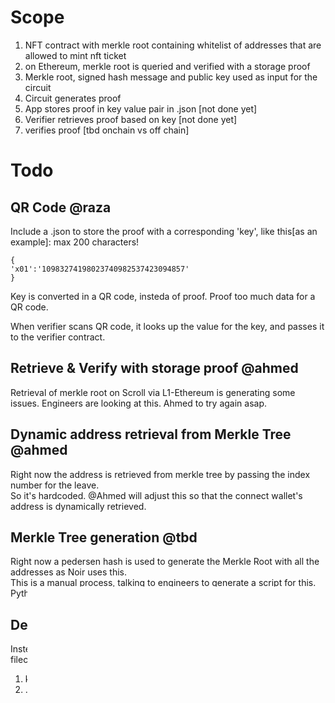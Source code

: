 # Scope
1. NFT contract with merkle root containing whitelist of addresses that are allowed to mint nft ticket
2. on Ethereum, merkle root is queried and verified with a storage proof
3. Merkle root, signed hash message and public key used as input for the circuit
4. Circuit generates proof
5. App stores proof in key value pair in .json [not done yet]
6. Verifier retrieves proof based on key [not done yet]
7. verifies proof [tbd onchain vs off chain]

# Todo

## QR Code @raza
Include a .json to store the proof with a corresponding 'key', like this[as an example]:
max 200 characters!
```
{
'x01':'10983274198023740982537423094857'
}
```
Key is converted in a QR code, insteda of proof. Proof too much data for a QR code.

When verifier scans QR code, it looks up the value for the key, and passes it to the verifier contract.

## Retrieve & Verify with storage proof @ahmed
Retrieval of merkle root on Scroll via L1-Ethereum is generating some issues. Engineers are looking at this. Ahmed to try again asap.

## Dynamic address retrieval from Merkle Tree @ahmed

Right now the address is retrieved from merkle tree by passing the index number for the leave.  
So it's hardcoded.
@Ahmed will adjust this so that the connect wallet's address is dynamically retrieved.


## Merkle Tree generation @tbd

Right now a pedersen hash is used to generate the Merkle Root with all the addresses as Noir uses this.  
This is a manual process, talking to engineers to generate a script for this. Python not suitable, need to check in Rust.

## Decentralised Storage @ahmed

Instead of using a database, we can opt to store data on arweave or filecoin, so data is still decentralised.
Data to be stored:
1. key value pair for QR code
2. ...
